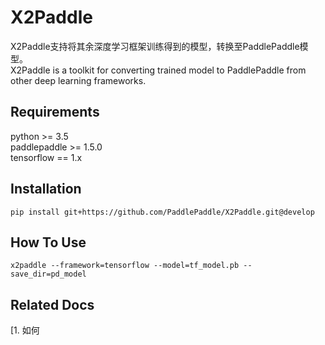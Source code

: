 # X2Paddle
X2Paddle支持将其余深度学习框架训练得到的模型，转换至PaddlePaddle模型。  
X2Paddle is a toolkit for converting trained model to PaddlePaddle from other deep learning frameworks.

## Requirements

python >= 3.5  
paddlepaddle >= 1.5.0  
tensorflow == 1.x  

## Installation
```
pip install git+https://github.com/PaddlePaddle/X2Paddle.git@develop
```

## How To Use
```
x2paddle --framework=tensorflow --model=tf_model.pb --save_dir=pd_model
```

## Related Docs
[1. 如何
